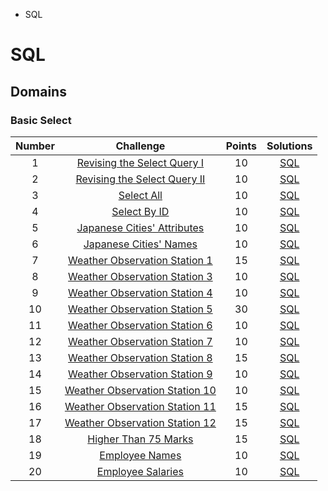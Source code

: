 - SQL 

# SQL

## Domains

### Basic Select
| Number | Challenge | Points | Solutions
| :-------: | :-------: | :----: | :------:
| 1 | [Revising the Select Query I](https://www.hackerrank.com/challenges/revising-the-select-query) | 10 | [SQL](https://github.com/berkayzaimdev/HackerRank/blob/main/SQL/Basic%20Select/01_Revising%20the%20Select%20Query%20I.sql)
| 2 | [Revising the Select Query II](https://www.hackerrank.com/challenges/revising-the-select-query-2) | 10 | [SQL](https://github.com/berkayzaimdev/HackerRank/blob/main/SQL/Basic%20Select/02_Revising%20the%20Select%20Query%20II.sql)
| 3 | [Select All](https://www.hackerrank.com/challenges/select-all-sql) | 10 | [SQL]()
| 4 | [Select By ID](https://www.hackerrank.com/challenges/select-by-id) | 10 | [SQL]()
| 5 | [Japanese Cities' Attributes](https://www.hackerrank.com/challenges/japanese-cities-attributes) | 10 | [SQL]()
| 6 | [Japanese Cities' Names](https://www.hackerrank.com/challenges/japanese-cities-name) | 10 | [SQL]()
| 7 | [Weather Observation Station 1](https://www.hackerrank.com/challenges/weather-observation-station-1) | 15 | [SQL]()
| 8 | [Weather Observation Station 3](https://www.hackerrank.com/challenges/weather-observation-station-3) | 10 | [SQL]()
| 9 | [Weather Observation Station 4](https://www.hackerrank.com/challenges/weather-observation-station-4) | 10 | [SQL]()
| 10 | [Weather Observation Station 5](https://www.hackerrank.com/challenges/weather-observation-station-5) | 30 | [SQL]()
| 11 | [Weather Observation Station 6](https://www.hackerrank.com/challenges/weather-observation-station-6) | 10 | [SQL]()
| 12 | [Weather Observation Station 7](https://www.hackerrank.com/challenges/weather-observation-station-7) | 10 | [SQL]()
| 13 | [Weather Observation Station 8](https://www.hackerrank.com/challenges/weather-observation-station-8) | 15 | [SQL]()
| 14 | [Weather Observation Station 9](https://www.hackerrank.com/challenges/weather-observation-station-9) | 10 | [SQL]()
| 15 | [Weather Observation Station 10](https://www.hackerrank.com/challenges/weather-observation-station-10) | 10 | [SQL]()
| 16 | [Weather Observation Station 11](https://www.hackerrank.com/challenges/weather-observation-station-11) | 15 | [SQL]()
| 17 | [Weather Observation Station 12](https://www.hackerrank.com/challenges/weather-observation-station-12) | 15 | [SQL]()
| 18 | [Higher Than 75 Marks](https://www.hackerrank.com/challenges/more-than-75-marks) | 15 | [SQL]()
| 19 | [Employee Names](https://www.hackerrank.com/challenges/name-of-employees) | 10 | [SQL]()
| 20 | [Employee Salaries](https://www.hackerrank.com/challenges/salary-of-employees) | 10 | [SQL]()
